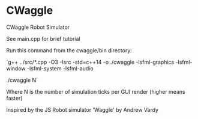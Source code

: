 # CWaggle
CWaggle Robot Simulator

See main.cpp for brief tutorial

Run this command from the cwaggle/bin directory:

`g++ ../src/*.cpp -O3 -Isrc -std=c++14 -o ./cwaggle -lsfml-graphics -lsfml-window -lsfml-system -lsfml-audio

./cwaggle N`

Where N is the number of simulation ticks per GUI render (higher means faster)

Inspired by the JS Robot simulator 'Waggle' by Andrew Vardy
